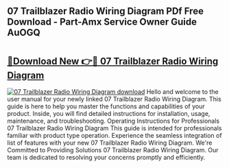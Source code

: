 ## 07 Trailblazer Radio Wiring Diagram PDf Free Download - Part-Amx Service Owner Guide AuOGQ

# <h2><a href="http://dfmdhv.blite.top/?on=07+Trailblazer+Radio+Wiring+Diagram">🔗Download New 👉🔴 07 Trailblazer Radio Wiring Diagram</a></h2>

[![07 Trailblazer Radio Wiring Diagram download](https://i.imgur.com/lujVjoI.png)](http://dfmdhv.blite.top/?on=07+Trailblazer+Radio+Wiring+Diagram)
Hello and welcome to the user manual for your newly linked 07 Trailblazer Radio Wiring Diagram. This guide is here to help you master the functions and capabilities of your product. Inside, you will find detailed instructions for installation, usage, maintenance, and troubleshooting. Operating Instructions for Professionals 07 Trailblazer Radio Wiring Diagram This guide is intended for professionals familiar with product type operation. Experience the seamless integration of list of features with your new 07 Trailblazer Radio Wiring Diagram. We're Committed to Providing Solutions 07 Trailblazer Radio Wiring Diagram. Our team is dedicated to resolving your concerns promptly and efficiently.
